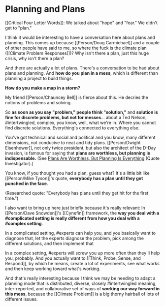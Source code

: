 # Planning and Plans

[[Critical Four Letter Words]]: We talked about "hope" and "fear."  We didn't get to "plan."

I think it would be interesting to have a conversation here about plans and planning. This comes up because [[Person/Doug Carmichael]] and a couple of other people have said to me, so where the fuck is the climate plan ([[Climate Problem Responses]])? Why isn't there a plan, just this huge crisis, why isn't there a plan?

And there are actually a lot of plans. There's a conversation to be had about plans and planning. And **how do you plan in a mess**, which is different than planning a project to build things.

**How do you make a map in a storm?**

My friend [[Person/Chauncey Bell]] is fierce about this. He decries the notions of problems and solving.

So **as soon as you say "problem," people think "solution,"** and **solution is fine for discrete problems, but not for messes**... about a Ted Nelson, #intertwingled, complex, you know, well, what we're in. Where you cannot find discrete solutions. Everything's connected to everything else.

You've got technical and social and political and you know, many different dimensions, not conducive to neat and tidy plans. [[Person/Dwight Eisenhower]], not only twice president, but also the architect of the D-Day invasion, is famous for saying that **plans are worthless, but planning is indispensable.**  (See [Plans Are Worthless, But Planning Is Everything](https://quoteinvestigator.com/2017/11/18/planning/) (Quote Investigator).)

You know, if you thought you had a plan, guess what? It's a little bit like [[Person/Mike Tyson]]'s quote, **everybody has a plan until they get punched in the face**.

(Researched quote: "Everybody has plans until they get hit for the first time.")

I also want to bring up here just briefly because it's really relevant: In [[Person/Dave Snowden]]'s [[Cynefin]] framework, the **way you deal with a #complicated setting is really different from how you deal with a #complex setting**.

In a complicated setting, #experts can help you, and you basically want to diagnose that, let the experts diagnose the problem, pick among the different solutions, and then implement that

In a complex setting, #experts will screw you up  more often than they'll help you, probably. And you actually want to [[Think, Probe, Sense, and Respond]], by which he means, create a lot of experiments, see what works and then keep working toward what's working.

And that's really interesting because I think we may be needing to adapt a planning mode that is distributed, diverse, closely #intertwingled meaning, inter-reported, and collaborative set of ways of **working our way forward in this mess**, because the [[Climate Problem]] is a big thorny hairball of lots of different issues.
